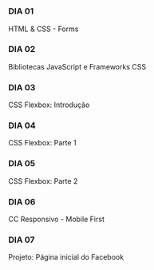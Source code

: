 #

### DIA 01 
HTML & CSS - Forms

### DIA 02
Bibliotecas JavaScript e Frameworks CSS

### DIA 03
CSS Flexbox: Introdução

### DIA 04
CSS Flexbox: Parte 1

### DIA 05
CSS Flexbox: Parte 2

### DIA 06
CC Responsivo - Mobile First

### DIA 07
Projeto: Página inicial do Facebook